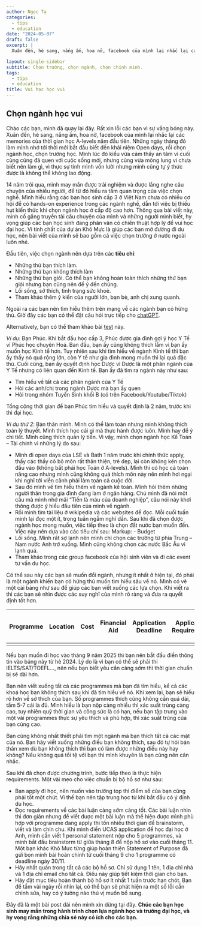 ```yaml
---
author: Ngọc Tạ
categories:
  - tips
  - education
date: "2024-05-07"
draft: false 
excerpt: |
  Xuân đến, hè sang, nắng ấm, hoa nở, facebook của mình lại nhắc lại các memories của thời gian học A-levels năm đầu tiên. Những ngày tháng đó làm mình nhớ tới thời mới bắt đầu biết đến khái niệm Open days, rồi chọn ngành học, chọn trường học.

layout: single-sidebar
subtitle: Chọn trường, chọn ngành, chọn chính mình.
tags:
  - tips
  - education
title: Vui học học vui
---
```

## Chọn ngành học vui

Chào các bạn, mình đã quay lại đây. Rất xin lỗi các bạn vì sự vắng bóng này.
Xuân đến, hè sang, nắng ấm, hoa nở, facebook của mình lại nhắc lại các memories của thời gian học A-levels năm đầu tiên. Những ngày tháng đó làm mình nhớ tới thời mới bắt đầu biết đến khái niệm Open days, rồi chọn ngành học, chọn trường học. Mình lúc đó kiểu vừa cảm thấy an tâm vì cuối cùng cũng đã quen với cuộc sống mới, nhưng cũng vừa mông lung vì chưa biết nên làm gì, vì thực sự tính mình vốn lười nhưng mình cũng tự ý thức được là không thể không lao động.

14 năm trôi qua, mình may mắn được trải nghiệm và được lắng nghe câu chuyện của nhiều người, để từ đó hiểu ra tầm quan trọng của việc chọn nghề. Mình hiểu rằng các bạn học sinh cấp 3 ở Việt Nam chưa có nhiều cơ hội để có hands-on experience trong các ngành nghề, dẫn tới việc bị thiếu hụt kiến thức khi chọn ngành học ở cấp độ cao hơn. Thông qua bài viết này, mình cố gắng truyền tải câu chuyện của mình và những người mình biết, hy vọng giúp các bạn học sinh đang phân vân có chiến thuật hợp lý để vui học đại học. Vì tính chất của dự án Khô Mực là giúp các bạn mở đường đi du học, nên bài viết của mình sẽ bao gồm cả việc chọn trường ở nước ngoài luôn nhé.

Đầu tiên, việc chọn ngành nên dựa trên các __tiêu chí__:

- Những thứ bạn thích làm. 
- Những thứ bạn không thích làm
- Những thứ bạn giỏi. Có thể bạn không hoàn toàn thích những thứ bạn giỏi nhưng bạn cũng nên để ý đến chúng.
- Lối sống, sở thích, tình trạng sức khoẻ. 
- Tham khảo thêm ý kiến của người lớn, bạn bè, anh chị xung quanh.
        
Ngoài ra các bạn nên tìm hiểu thêm trên mạng về các ngành bạn có hứng thú. Giờ đây các bạn có thể đặt câu hỏi trực tiếp cho [chatGPT](https://www.umass.edu/careers/resources/chat-gpt-ai-career-development).

Alternatively, bạn có thể tham khảo bài [test](https://www.tmbc.com/standout-assessment/) này.

_Ví dụ_:  Bạn Phúc. Khi bắt đầu học cấp 3, Phúc được gia đình gợi ý học Y Tế vì Phúc học chuyên Hoá. Ban đầu, bạn ấy cũng không thích lắm vì bạn ấy muốn học Kinh tế hơn. Tuy nhiên sau khi tìm hiểu về ngành Kinh tế thì bạn ấy thấy nó quá rộng lớn, còn Y tế như gia đình mong muốn thì lại quá đặc thù. Cuối cùng, bạn ấy quyết định học Dược vì Dược là một phân ngành của Y Tế nhưng có liên quan đến Kinh tế. Bạn ấy đã tìm ra ngành này như sau:

- Tìm hiểu về tất cả các phân ngành của Y Tế
- Hỏi các anh/chị trong ngành Dược mà bạn ấy quen
- Hỏi trong nhóm Tuyển Sinh khối B (có trên Facebook/Youtube/Tiktok)
        
Tổng cộng thời gian để bạn Phúc tìm hiểu và quyết định là 2 năm, trước khi thi đại học.

_Ví dụ thứ 2_: Bản thân mình. Mình có thể làm toán nhưng mình không thích toán lý thuyết. Mình thích học cái gì mà thực hành được luôn. Mình hay để ý chi tiết. Mình cũng thích quản lý tiền. Vì vậy, mình chọn ngành học Kế Toán – Tài chính vì những lý do sau:

- Mình đi open days của LSE và Bath 1 năm trước khi chính thức apply, thấy các thầy cô bộ môn rất thân thiện, trẻ đẹp, lại còn không kén chọn đầu vào (không bắt phải học Toán ở A-levels). Mình thì có học cả toán nâng cao nhưng mình cũng không quá thích môn này nên mình hơi ngại khi nghĩ tới viễn cảnh phải làm toán cả cuộc đời. 
- Sau đó mình về tìm hiểu thêm về ngành kế toán. Mình hỏi thêm những người thân trong gia đình đang làm ở ngân hàng. Chú mình đã nói một câu mà mình nhớ mãi “Tiền là máu của doanh nghiệp”, câu nói này khơi thông được ý hiểu đầu tiên của mình về ngành.
- Rồi mình tìm tài liệu ở wikipedia và các websites để đọc. Mỗi cuối tuần mình lại đọc một ít, trong tuần ngẫm nghĩ dần.
Sau khi đã chọn được ngành học mong muốn, việc tiếp theo là chọn đất nước bạn muốn đến. Việc này nên dựa vào các tiêu chí sau:
Markup: - Budget
- Lối sống. Mình rất sợ lạnh nên mình chỉ chọn các trường từ phía Trung – Nam nước Anh trở xuống. Mình cũng không chọn các nước Bắc Âu vì lạnh quá. 
- Tham khảo trong các group facebook của hội sinh viên và đi các event tư vấn du học.
        
Có thể sau này các bạn sẽ muốn đổi ngành, nhưng ít nhất ở hiện tại, đó phải là một ngành khiến bạn có hứng thú muốn tìm hiểu sâu về nó.
Mình có vẽ một cái bảng như sau để giúp các bạn viết xuống các lựa chọn. Khi viết ra thì các bạn sẽ nhìn được các suy nghĩ của mình rõ ràng và đưa ra quyết định tốt hơn.

Programme  | Location | Cost  | Financial Aid | Application Deadline  | Application Requirements  | What I like | What I don't like
---------- | -------- | ----- | ------------- | --------------------- | ------------------------- | ----------- | -----------------
 | | | | | | | 

Nếu bạn muốn đi học vào tháng 9 năm 2025 thì bạn nên bắt đầu điền thông tin vào bảng này từ hè 2024. Lý do là vì bạn có thể sẽ phải thi IELTS/SAT/TOEFL…, nên nếu bạn biết yêu cần càng sớm thì thời gian chuẩn bị sẽ dài hơn.

Bạn nên viết xuống tất cả các programmes mà bạn đã tìm hiểu, kể cả các khoá học bạn không thích sau khi đã tìm hiểu về nó. Khi xem lại, bạn sẽ hiểu rõ hơn về sở thích của bạn. Số programmes thích cũng không cần quá dài, tầm 5-7 cái là đủ. Mình hiểu là bạn nộp càng nhiều thì xác suất trúng càng cao, tuy nhiên quỹ thời gian và công sức là có hạn, nếu bạn tập trung vào một vài programmes thực sự yêu thích và phù hợp, thì xác suất trúng của bạn cũng cao.

Bạn cũng không nhất thiết phải tìm một ngành mà bạn thích tất cả các mặt của nó. Bạn hãy viết xuống những điều bạn không thích, sau đó tự hỏi bản thân xem dù bạn không thích thì bạn có làm được những điều này hay không? Nếu không quá tồi tệ với bạn thì mình khuyên là bạn cũng nên cân nhắc.

Sau khi đã chọn được chương trình, bước tiếp theo là thực hiện requirements. Một vài mẹo cho việc chuẩn bị bộ hồ sơ như sau:

- Bạn apply đi học, nên muốn vào trường top thì điểm số của bạn cũng phải tốt một chút. Vì thế bạn nên tập trung học từ khi bắt đầu có ý định du học.
- Đọc requirements về các bài luận càng sớm càng tốt. Các bài luận nhìn thì đơn giản nhưng để viết được một bài luận mà thể hiện được mình phù hợp với programme đang apply thì tốn nhiều thời gian để brainstorm, viết và làm chỉn chu. Khi mình điền UCAS application để học đại học ở Anh, mình cần viết 1 personal statement nộp cho 5 programmes, và mình bắt đầu brainstorm từ giữa tháng 8 để nộp hồ sơ vào cuối tháng 11. Một bạn khác Khô Mực từng giúp hoàn thiện Statement of Purpose đã gửi bọn mình bài hoàn chỉnh từ cuối tháng 9 cho 1 programme có deadline ngày 30/11. 
- Hãy nhất quán trong tất cả các bộ hồ sơ. Chỉ sử dụng 1 tên, 1 địa chỉ nhà và 1 địa chỉ email cho tất cả. Điều này giúp tiết kiệm thời gian cho bạn.  
- Hãy đặt mục tiêu hoàn thành bộ hồ sơ ít nhất 1 tuần trước hạn chót. Bạn để tầm vài ngày rồi nhìn lại, có thể bạn sẽ phát hiện ra một số lỗi cần chỉnh sửa, hay có ý tưởng nào thú vị muốn bổ sung.
        
Đây đã là một bài post dài nên mình xin dừng tại đây. __Chúc các bạn học sinh may mắn trong hành trình chọn lựa ngành học và trường đại học, và hy vọng rằng những chia sẻ này có ích cho các bạn.__




